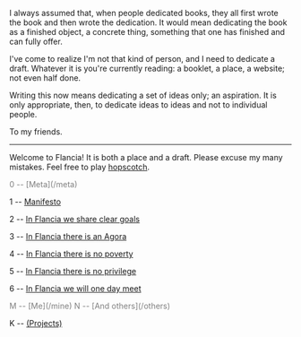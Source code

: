 <!--
.. title: Flancia
.. slug: index
.. date: 2019-07-20 01:02:07 UTC+02:00
.. tags:
.. category: 
.. link: 
.. description: 
.. type: text
.. status:
-->

I always assumed that, when people dedicated books, they all first wrote the book and then wrote the dedication. It would mean dedicating the book as a finished object, a concrete thing, something that one has finished and can fully offer.

I've come to realize I'm not that kind of person, and I need to dedicate a draft. Whatever it is you're currently reading: a booklet, a place, a website; not even half done.

Writing this now means dedicating a set of ideas only; an aspiration. It is only appropriate, then, to dedicate ideas to ideas and not to individual people.

To my friends. 

---

Welcome to Flancia! It is both a place and a draft. Please excuse my many mistakes. Feel free to play [hopscotch](https://en.wikipedia.org/wiki/Hopscotch_(Cortázar_novel)#"Table_of_Instructions"_and_structure).

<span style="color:gray">
0 -- [Meta](/meta)
</span>

1 -- [Manifesto](/manifesto)

2 -- [In Flancia we share clear goals](/goals)

3 -- [In Flancia there is an Agora](/agora)

4 -- [In Flancia there is no poverty](/poverty)

5 -- [In Flancia there is no privilege](/privilege)

6 -- [In Flancia we will one day meet](/one-day)

<span style="color:gray">
M -- [Me](/mine)
</span>

<span style="color:gray">
N -- [And others](/others)
</span>

K -- [(Projects)](/projects)
